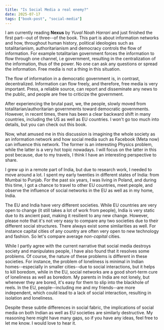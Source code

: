 ```yaml
---
title: "Is Social Media a real enemy?"
date: 2025-07-17
tags: ["book-post", "social-media"]
---
```


I am currently reading **Nexus** by *Yuval Noah Harrari* and just finished the first part--out of three--of the book. This part is about information networks and how, throughout human history, political ideologies such as totalitarianism, authoritarianism and democracy controls the flow of information. For example totalitarian government forces the information to flow through one channel, i.e government, resulting in the centralization of the information, thus of the power. No one can ask any questions or spread the information. Free media is not a thing in this situation.

The flow of information in a democratic government is, in contrast, decentralized. Information can flow freely, and therefore, free media is very important. Press, a reliable source, can report and disseminate any news to the public, and people are free to criticize the government.

After experiencing the brutal past, we, the people, slowly moved from totalitarian/authoritarian governments toward democratic governments. However, in recent times, there has been a clear backward shift in many countries, including the US as well as EU countries. I won't go too much into details, but you can check out this book.

Now, what amused me in this discussion is imagining the whole society as an information network and how social media such as Facebook (Meta now) can influence this network. The former is an interesting Physics problem, while the latter is a very hot topic nowadays. I will focus on the latter in this post because, due to my travels, I think I have an interesting perspective to share.

I grew up in a remote part of India, but due to research work, I needed to move around a lot. I spent my early twenties in different states of India: from  Mumbai to Punjab. For the past six years, I was living in Poland, and during this time, I got a chance to travel to other EU countries, meet people, and observe the influence of social networks in the EU as well as in my home, India.

The EU and India have very different societies. While EU countries are very open to change (it still takes a lot of work from people), India is very static due to its ancient past, making it resilient to any new change. However, please note that it's not very easy to compare any two societies due to their different social structures. There always exist some similarities as well. For instance capital cities of any country are often very open to new technology and fashion. So let's compare average *non-capital* cities.

While I partly agree with the current narrative that social media destroys society and manipulates people, I have also found that it resolves some problems. Of course, the nature of these problems is different in these societies. For instance, the problem of loneliness is minimal in Indian homes--especially in smaller cities--due to social interactions, but it helps to kill boredom, while in the EU, social networks are a good short-term cure of loneliness as well as boredom. My parents in India are not lonely, but whenever they are bored, it's easy for them to slip into the blackhole of reels. In the EU, people--including me and my friends--are more independent, which could lead to a lack of social interaction, resulting in isolation and loneliness. 

Despite these subtle differences in social fabric, the implications of social media on both Indian as well as EU societies are similarly destructive. My reasoning here might have many gaps, so if you have any ideas, feel free to let me know. I would love to hear it.